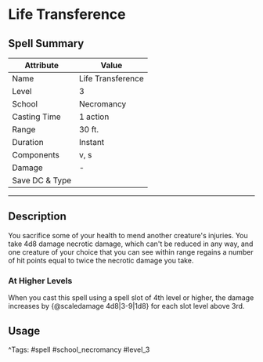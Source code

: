 # Life Transference

## Spell Summary

| Attribute        | Value                  |
|------------------|------------------------|
| Name             | Life Transference                 |
| Level            | 3                |
| School           | Necromancy          |
| Casting Time     | 1 action              |
| Range            | 30 ft.            |
| Duration         | Instant             |
| Components       | v, s             |
| Damage           | -               |
| Save DC & Type   |              |

---

## Description

You sacrifice some of your health to mend another creature's injuries. You take 4d8 damage necrotic damage, which can't be reduced in any way, and one creature of your choice that you can see within range regains a number of hit points equal to twice the necrotic damage you take.

### At Higher Levels
When you cast this spell using a spell slot of 4th level or higher, the damage increases by {@scaledamage 4d8|3-9|1d8} for each slot level above 3rd.

## Usage


^Tags: #spell #school_necromancy #level_3